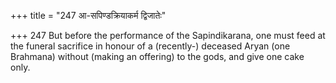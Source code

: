 +++
title = "247 आ-सपिण्डक्रियाकर्म द्विजातेः"

+++
247	But before the performance of the Sapindikarana, one must feed at the funeral sacrifice in honour of a (recently-) deceased Aryan (one Brahmana) without (making an offering) to the gods, and give one cake only.